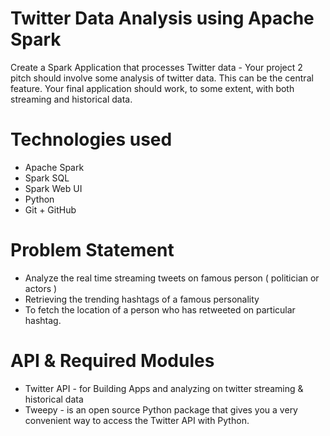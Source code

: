# Twitter Data Analysis using Apache Spark

Create a Spark Application that processes Twitter data - Your project 2 pitch should involve some analysis of twitter data. This can be the central feature. Your final application should work, to some extent, with both streaming and historical data.

# Technologies used

- Apache Spark
- Spark SQL
- Spark Web UI
- Python
- Git + GitHub

# Problem Statement

- Analyze the real time streaming tweets on famous person ( politician or actors )
- Retrieving the trending hashtags of a famous personality
- To fetch the location of a person who has retweeted on particular hashtag.

# API & Required Modules

- Twitter API - for Building Apps and analyzing on twitter streaming & historical data
- Tweepy - is an open source Python package that gives you a very convenient way to access the Twitter API with Python.
